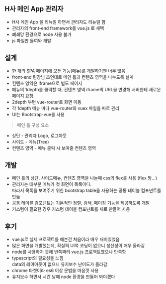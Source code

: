 ## H사 메인 App 관리자
* H사 메인 App 을 리뉴얼 하면서 관리자도 리뉴얼 함
* 관리자의 front-end framework를 vue.js 로 채택
* 폐쇄망 환경으로 node 사용 불가
* js 파일만 들여와 개발

## 설계
* 한 개의 SPA 페이지에 모든 기능(메뉴)를 개발하기엔 너무 많음
* front-end 팀장님 조언대로  메인 틀과 컨텐츠 영역을 나누도록 설계
* 컨텐츠 영역은 iframe으로 별도 페이지
* 메뉴의 1depth를 클릭할 때, 컨텐츠 영역 iframe의 URL을 변경해 서버한테 새로운 페이지 요청
* 2depth 부턴 vue-router로 화면 이동
* 각 1depth 메뉴 마다 vue-router와 vuex 파일을 따로 관리
* UI는 Bootstrap-vue를 사용

> 메인 틀 구성 요소
* 상단 - 관리자 Logo, 로그아웃
* 사이드 - 메뉴(Tree)
* 컨텐츠 영역 - 메뉴 클릭 시 보여줄 컨텐츠 영역

## 개발
* 메인 틀의 상단, 사이드메뉴, 컨텐츠 영역을 나눌때 css의 flex를 사용 (flex 짱...)
* 관리자는 대부분 메뉴가 첫 화면이 목록이다.  
  따라서 목록을 보여주기 위한 bootstrap table을 사용하는 공통 테이블 컴포넌트를 만듦
* 공통 테이블 컴포넌트는 기본적인 정렬, 검색, 페이징 기능을 제공하도록 개발
* 커스텀이 필요한 경우 커스텀 테이블 컴포넌트를 새로 만들어 사용

## 후기
* vue.js로 실제 프로젝트를 해본건 처음이라 매우 재미있었음
* 많은 화면을 개발했는데, 확실히 UI쪽 코딩이 없으니 생산성이 매우 올라감
* node를 사용하지 못해 반쪽짜리 vue.js 프로젝트였으나 만족함
* typescript의 필요성을 느낌  
  data의 레이아웃이 없으니 유지보수 난이도가 올라감
* chrome 타겟이라 es6 이상 문법을 마음껏 사용
* 유지보수 하면서 시간 날때 node 환경을 만들어 봐야겠다
